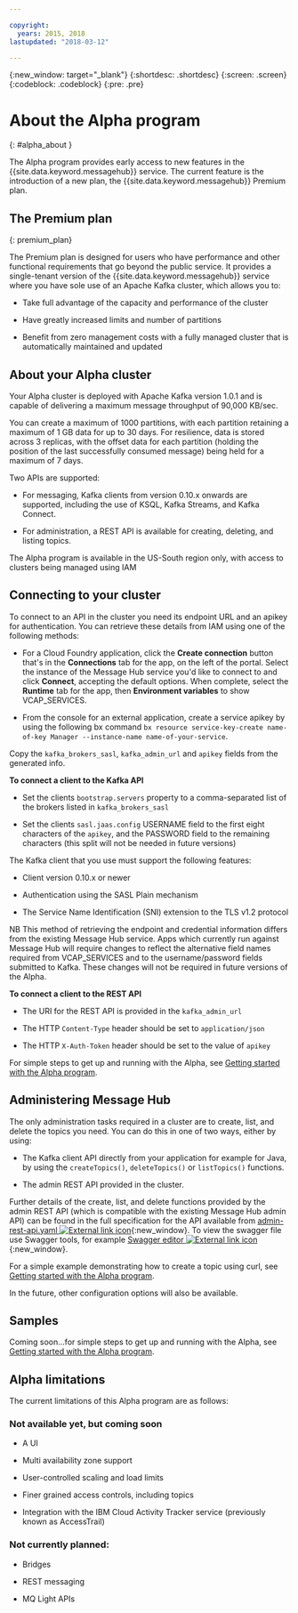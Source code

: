 ```yaml
---

copyright:
  years: 2015, 2018
lastupdated: "2018-03-12"

---
```


{:new_window: target="_blank"}
{:shortdesc: .shortdesc}
{:screen: .screen}
{:codeblock: .codeblock}
{:pre: .pre}

<!-- Notes from chat with Charlie 

Different plan for provisioning

Quality of service from each plan

Life of a user through cycle - APIs, feature sets

-->

# About the Alpha program
{: #alpha_about }

The Alpha program provides early access to new features in the {{site.data.keyword.messagehub}} service. The current feature is the introduction of a new plan, the {{site.data.keyword.messagehub}} Premium plan.

## The Premium plan
{: premium_plan}

The Premium plan is designed for users who have performance and other functional requirements that go beyond the public service. It provides a single-tenant version of the {{site.data.keyword.messagehub}} service where you have sole use of an Apache Kafka cluster, which allows you to:

* Take full advantage of the capacity and performance of the cluster

* Have greatly increased limits and number of partitions

* Benefit from zero management costs with a fully managed cluster that is automatically maintained and updated

## About your Alpha cluster

Your Alpha cluster is deployed with Apache Kafka version 1.0.1 and is capable of delivering a maximum message throughput of 90,000 KB/sec. 

You can create a maximum of 1000 partitions, with each partition retaining a maximum of 1 GB data for up to 30 days. For resilience, data is stored across 3 replicas, with the offset data for each partition (holding the position of the last successfully consumed message) being held for a maximum of 7 days.

Two APIs are supported:

* For messaging, Kafka clients from version 0.10.x onwards are supported, including the use of KSQL, Kafka Streams, and Kafka Connect.

* For administration, a REST API is available for creating, deleting, and listing topics.

The Alpha program is available in the US-South region only, with access to clusters being managed using IAM

## Connecting to your cluster

To connect to an API in the cluster you need its endpoint URL and an apikey for authentication. You can retrieve these details from IAM using one of the following methods:

* For a Cloud Foundry application, click the **Create connection** button that's in the **Connections** tab for the app, on the left of the portal. Select the instance of the Message Hub service you'd like to connect to and click **Connect**, accepting the default options. When complete, select the **Runtime** tab for the app, then **Environment variables** to show VCAP_SERVICES.

* From the console for an external application, create a service apikey by using the following bx command ```bx resource service-key-create name-of-key Manager --instance-name name-of-your-service```. 

Copy the ```kafka_brokers_sasl```, ```kafka_admin_url``` and ```apikey``` fields from the generated info.

__To connect a client to the Kafka API__

* Set the clients ```bootstrap.servers``` property to a comma-separated list of the brokers listed in ```kafka_brokers_sasl```

* Set the clients ```sasl.jaas.config``` USERNAME field to the first eight characters of the ```apikey```, and the PASSWORD field to the remaining characters (this split will not be needed in future versions)

The Kafka client that you use must support the following features:

* Client version 0.10.x or newer

* Authentication using the SASL Plain mechanism

* The Service Name Identification (SNI) extension to the TLS v1.2 protocol

NB This method of retrieving the endpoint and credential information differs from the existing Message Hub service. Apps which currently run against Message Hub will require changes to reflect the alternative field names required from VCAP_SERVICES and to the username/password fields submitted to Kafka. These changes will not be required in future versions of the Alpha.

__To connect a client to the REST API__

* The URI for the REST API is provided in the ```kafka_admin_url```

* The HTTP ```Content-Type``` header should be set to ```application/json```

* The HTTP ```X-Auth-Token``` header should be set to the value of ```apikey```

For simple steps to get up and running with the Alpha, see [Getting started with the Alpha program](/docs/services/MessageHub/messagehub120.html).


## Administering Message Hub

The only administration tasks required in a cluster are to create, list, and delete the topics you need. You can do this in one of two ways, either by using:

* The Kafka client API directly from your application for example for Java, by using the ```createTopics()```, ```deleteTopics()``` or ```listTopics()``` functions.

* The admin REST API provided in the cluster.

Further details of the create, list, and delete functions provided by the admin REST API (which is compatible with the existing Message Hub admin API) can be found in the full specification for the API available from [admin-rest-api.yaml ![External link icon](../../icons/launch-glyph.svg "External link icon")](https://github.com/ibm-messaging/message-hub-docs/blob/master/admin-rest-api/admin-rest-api.yaml){:new_window}.
To view the swagger file use Swagger tools, for example [Swagger editor ![External link icon](../../icons/launch-glyph.svg "External link icon")](http://editor.swagger.io/#/){:new_window}.


For a simple example demonstrating how to create a topic using curl, see [Getting started with the Alpha program](/docs/services/MessageHub/messagehub120.html).

In the future, other configuration options will also be available.


## Samples

Coming soon...for simple steps to get up and running with the Alpha, see [Getting started with the Alpha program](/docs/services/MessageHub/messagehub120.html).

## Alpha limitations

The current limitations of this Alpha program are as follows:

### Not available yet, but coming soon

* A UI

* Multi availability zone support

* User-controlled scaling and load limits

* Finer grained access controls, including topics

* Integration with the IBM Cloud Activity Tracker service (previously known as AccessTrail) 

### Not currently planned:

* Bridges

* REST messaging

* MQ Light APIs







